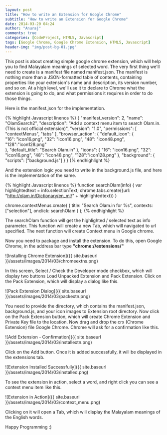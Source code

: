 ```yaml
---
layout: post
title: "How to write an Extension for Google Chrome"
subtitle: "How to write an Extension for Google Chrome"
date: 2014-03-20 04:24
author: "Anuraj"
comments: true
categories: [CodeProject, HTML5, Javascript]
tags: [Google Chrome, Google Chrome Extension, HTML5, Javascript]
header-img: "img/post-bg-01.jpg"
---
```

This post is about creating simple google chrome extension, which will help you to find Malayalam meanings of selected word. The very first thing we'll need to create is a manifest file named manifest.json. The manifest is nothing more than a JSON-formatted table of contents, containing properties like your extension's name and description, its version number, and so on. At a high level, we'll use it to declare to Chrome what the extension is going to do, and what permissions it requires in order to do those things.

Here is the manifest.json for the implementation.

{% highlight Javascript linenos %}
{
  "manifest_version": 2,
  "name": "OlamSearch2",
  "description": "Add a context menu item to search Olam.in. (This is not official extension)",
  "version": "1.0",
  "permissions": [ "contextMenus", "tabs" ],
  "browser_action": {
          "default_icon": {                    
				"16": "icon16.png",
				"32": "icon16.png",
				"48": "icon48.png",
				"128":"icon128.png"    
          },
          "default_title": "Search Olam.in"
        },
		 "icons": {
			"16": "icon16.png",
			"32": "icon16.png",
			"48": "icon48.png",
			"128":"icon128.png"
		},
	"background": {
    "scripts": ["background.js"]
  }
}
{% endhighlight %}

And the extension logic you need to write in the background.js file, and here is the implementation of the same.

{% highlight Javascript linenos %}
function searchOlam(info)
{
	var highlightedtext = info.selectionText;
	chrome.tabs.create({url: "http://olam.in/Dictionary/en_ml/" + highlightedtext})
}

chrome.contextMenus.create( 
	{
		title: "Search Olam.in for %s",
		contexts:["selection"],
		onclick: searchOlam
	}
);
{% endhighlight %}

The searchOlam function will get the highlighted / selected text as info parameter. This function will create a new Tab, which will navigated to url specified. The next function will create Context menu in Google chrome. 

Now you need to package and install the extension. To do this, open Google Chrome, in the address bar type **"chrome://extensions/"**

![Installing Chrome Extension]({{ site.baseurl }}/assets/images/2014/03/chromeextns.png)

In this screen, Select / Check the Developer mode checkbox, which will display two buttons Load Unpacked Extension and Pack Extension. Click on the Pack Extension, which will display a dialog like this.

![Pack Extension Dialog]({{ site.baseurl }}/assets/images/2014/03/packextn.png)

You need to provide the directory, which contains the manifest.json, background.js, and your icon images to Extension root directory. Now click on the Pack Extension button, which will create Chrome Extension and Private Key file to the location. Now drag and drop the crx (Chrome Extension) file Google Chrome. Chrome will ask for a confirmation like this. 

![Add Extension - Confirmation]({{ site.baseurl }}/assets/images/2014/03/installextn.png)

Click on the Add button. Once it is added successfully, it will be displayed in the extensions tab.

![Extension Installed Successfully]({{ site.baseurl }}/assets/images/2014/03/installed.png)

To see the extension in action, select a word, and right click you can see a context menu item like this.

![Extension in Action]({{ site.baseurl }}/assets/images/2014/03/context_menu.png)

Clicking on it will open a Tab, which will display the Malayalam meanings of the English words.

Happy Programming :)
